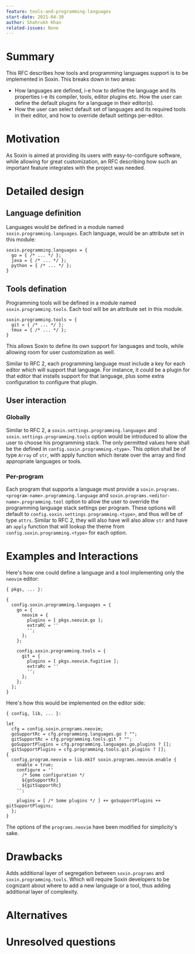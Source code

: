 ```yaml
---
feature: tools-and-programming-languages
start-date: 2021-04-30
author: Shahrukh Khan
related-issues: None
---
```


# Summary
[summary]: #summary

This RFC describes how tools and programming languages support is to be
implemented in Soxin. This breaks down in two areas:

* How languages are defined, i-e how to define the language and its properties
  i-e its compiler, tools, editor plugins etc. How the user can define the
  default plugins for a language in their editor(s).
* How the user can select default set of languages and its required tools in
  their editor, and how to override default settings per-editor.

# Motivation
[motivation]: #motivation

As Soxin is aimed at providing its users with easy-to-configure software, while
allowing for great customization, an RFC describing how such an important
feature integrates with the project was needed.

# Detailed design
[design]: #detailed-design

## Language definition

Languages would be defined in a module named `soxin.programming.languages`.
Each language, would be an attribute set in this module:

```
soxin.programming.languages = {
  go = { /* ... */ };
  java = { /* ... */ };
  python = { /* ... */ };
}
```
## Tools defination

Programming tools will be defined in a module named `soxin.programming.tools`.
Each tool will be an attribute set in this module.

```
soxin.programming.tools = {
  git = { /* ... */ };
  tmux = { /* ... */ };
}
```
This allows Soxin to define its own support for languages and tools, while
allowing room for user customization as well.

Similar to RFC 2, each programming language must include a key for each editor
which will support that language.  For instance, it could be a plugin for that
editor that installs support for that language, plus some extra configuration
to configure that plugin.

## User interaction

### Globally

Similar to RFC 2, a `soxin.settings.programming.languages` and
`soxin.settings.programming.tools` option would be introduced to allow the user
to choose his programming stack. The only permitted values here shall be the
defined in `config.soxin.programming.<type>`. This option shall be of type
`Array` of `str`, with apply function which iterate over the array and find
appropriate languages or tools.

### Per-program

Each program that supports a language must provide a
`soxin.programs.<program-name>.programming.language` and
`soxin.programs.<editor-name>.programming.tool` option to allow the user to
override the programming language stack settings per program. These options will default
to `config.soxin.settings.programming.<type>`, and thus will be of type
`attrs`. Similar to RFC 2, they will also have will also allow `str` and have
an `apply` function that will lookup the theme from `config.soxin.programming.<type>`
for each option.

# Examples and Interactions
[examples-and-interactions]: #examples-and-interactions

Here's how one could define a language and a tool implementing only the `neovim`
editor:

```
{ pkgs, ... }:

{
  config.soxin.programming.languages = {
    go = {
      neovim = {
        plugins = [ pkgs.neovim.go ];
        extraRC = ''
        '';
      };
    };

    config.soxin.programming.tools = {
      git = {
        plugins = [ pkgs.neovim.fugitive ];
        extraRc = ''
        '';
      };
    };
  };
}
```

Here's how this would be implemented on the editor side:

```
{ config, lib, ... }:

let
  cfg = config.soxin.programs.neovim;
  goSupportRc = cfg.programming.languages.go ? "";
  gitSupportRc = cfg.programming.tools.git ? "";
  goSupportPlugins = cfg.programming.languages.go.plugins ? [];
  gitSupportPlugins = cfg.programming.tools.git.plugins ? [];
{
  config.program.neovim = lib.mkIf soxin.programs.neovim.enable {
    enable = true;
    configure = ''
      /* Some configuration */
      ${goSupportRc}
      ${gitSupportRc}
    '';

    plugins = [ /* Some plugins */ ] ++ goSupportPlugins ++ gitSupportPlugins;
  };
}
```

The options of the `programs.neovim` have been modified for simplicity's sake.


# Drawbacks
[drawbacks]: #drawbacks

Adds additional layer of segregation between `soxin.programs` and
`soxin.programming.tools`. Which will require Soxin developers to be cognizant
about where to add a new language or a tool, thus adding additional layer of
complexity.

# Alternatives
[alternatives]: #alternatives


# Unresolved questions
[unresolved]: #unresolved-questions


